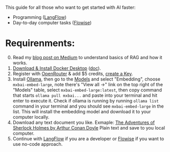 This guide for all those who want to get started with AI faster:
- Programming ([LangFlow](langflow/README.md))
- Day-to-day computer tasks ([Flowise](flowise-app/README.md))

# Requirenments:
0. Read my [blog post on Medium](https://medium.com/@qdrddr/1a3393e0c3c9) to understand basics of RAG and how it works.
1. [Download & Install Docker Desktop](https://www.docker.com/products/docker-desktop/) ([doc](https://docs.docker.com/get-started/get-docker/)).
2. Register with [OpenRouter](https://openrouter.ai/settings/credits) & add $5 credits, [create a Key](https://openrouter.ai/settings/keys).
3. Install [Ollama](https://ollama.com/download), then go to the [Models](https://ollama.com/search) and select "Embedding", choose `mxbai-embed-large`, note there's "View all →" link on the top right of the "Models" table, select `mxbai-embed-large:latest`, then copy command that starts `ollama pull mxbai...` and paste into your terminal and hit enter to execute it. Check if ollama is running by running `ollama list` command in your terminal and you should see `mxbai-embed-large` in the list. This will install the embedding model and download it to your computer locally.
4. Download any text document you like. Exmaple: [The Adventures of Sherlock Holmes by Arthur Conan Doyle](pg1661.txt) Plain text and save to you local computer.
5. Continue with [LangFlow](langflow/README.md) if you are a developer or [Flowise](flowise-app/README.md) if you want to use no-code approach.


